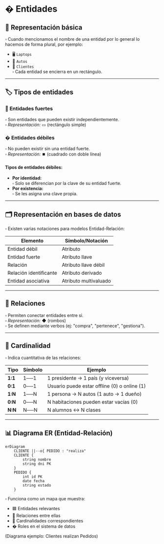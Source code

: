 # � **Entidades**  

## 📌 Representación básica  
▫️ Cuando mencionamos el nombre de una entidad por lo general lo hacemos de forma plural, por ejemplo:  
   - 🖥️ `Laptops`  
   - 🚗 `Autos`  
   - 👥 `Clientes`  
▫️ Cada entidad se encierra en un rectángulo.  

---  

## 🏷️ **Tipos de entidades**  

### 🦾 **Entidades fuertes**  
▫️ Son entidades que pueden existir independientemente.  
▫️ *Representación:* ▭ (rectángulo simple)  

### � **Entidades débiles**  
▫️ No pueden existir sin una entidad fuerte.  
▫️ *Representación:* ⏹️ (cuadrado con doble línea)  

#### Tipos de entidades débiles:  
- **Por identidad:**  
  ▫️ Solo se diferencian por la clave de su entidad fuerte.  
- **Por existencia:**  
  ▫️ Se les asigna una clave propia.  

---  

## 🗂️ Representación en bases de datos  
▫️ Existen varias notaciones para modelos Entidad-Relación:  

| Elemento               | Símbolo/Notación          |
|------------------------|--------------------------|
| Entidad débil          | Atributo                 |
| Entidad fuerte         | Atributo llave           |
| Relación               | Atributo llave débil     |
| Relación identificante | Atributo derivado        |
| Entidad asociativa     | Atributo multivaluado    |

---  

## 🔗 **Relaciones**  
▫️ Permiten conectar entidades entre sí.  
▫️ *Representación:* ◆ (rombos)  
▫️ Se definen mediante verbos (ej: "compra", "pertenece", "gestiona").  

---  

## 🔢 **Cardinalidad**  
▫️ Indica cuantitativa de las relaciones:  

| Tipo       | Símbolo | Ejemplo                                  |
|------------|---------|------------------------------------------|
| **1:1**    | 1──1    | 1 presidente → 1 país (y viceversa)      |
| **0:1**    | 0──1    | Usuario puede estar offline (0) o online (1) |
| **1:N**    | 1──N    | 1 persona → N autos (1 auto → 1 dueño)   |
| **0:N**    | 0──N    | N habitaciones pueden estar vacías (0)   |
| **N:N**    | N──N    | N alumnos ↔ N clases                     |

---  

## 📊 **Diagrama ER (Entidad-Relación)**  
```mermaid
erDiagram
    CLIENTE ||--o{ PEDIDO : "realiza"
    CLIENTE {
        string nombre
        string dni PK
    }
    PEDIDO {
        int id PK
        date fecha
        string estado
    }
```
▫️ Funciona como un mapa que muestra:
  - 🟦 Entidades relevantes
  - 🔶 Relaciones entre ellas
  - 🔢 Cardinalidades correspondientes
  - � Roles en el sistema de datos

(Diagrama ejemplo: Clientes realizan Pedidos)





